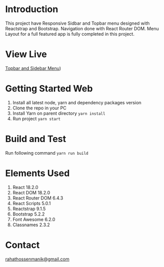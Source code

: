 # Introduction 
This project have Responsive Sidbar and Topbar menu designed with Reactstrap and Bootstrap.
Navigation done with React Router DOM.
Menu Layout for a full featured app is fully completed in this project.

# View Live
[Topbar and Sidebar Menu](https://191w8x-3000.preview.csb.app/))

# Getting Started Web 
1.	Install all latest node, yarn and dependency packages version
2.	Clone the repo in your PC 
3.	Install Yarn on parent directory
   ```yarn install```
4.	Run project
    ```yarn start```
    
# Build and Test
Run following command
   ```yarn run build```

# Elements Used

1.  React 18.2.0
2.  React DOM 18.2.0
3.  React Router DOM 6.4.3
4.  React Scripts 5.0.1
5.  Reactstrap 9.1.5
6.  Bootstrap 5.2.2
7.  Font Awesome 6.2.0
8.  Classnames 2.3.2

# Contact
[rahathossenmanik@gmail.com](mailto:rahathossenmanik@gmail.com)
